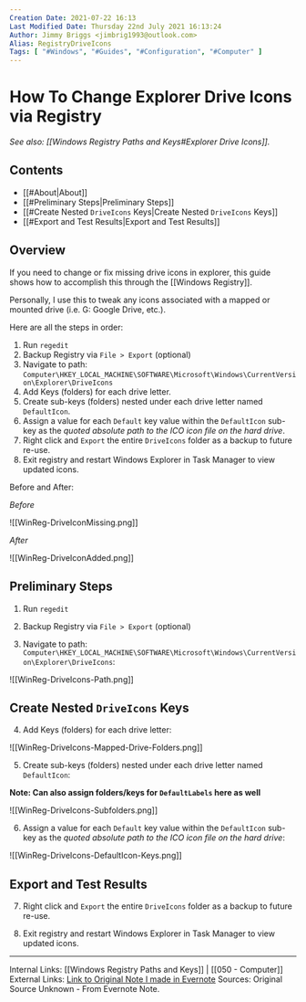 ```yaml
---
Creation Date: 2021-07-22 16:13
Last Modified Date: Thursday 22nd July 2021 16:13:24
Author: Jimmy Briggs <jimbrig1993@outlook.com>
Alias: RegistryDriveIcons
Tags: [ "#Windows", "#Guides", "#Configuration", "#Computer" ]
---
```


# How To Change Explorer Drive Icons via Registry

*See also: [[Windows Registry Paths and Keys#Explorer Drive Icons]].*

## Contents

- [[#About|About]]
- [[#Preliminary Steps|Preliminary Steps]]
- [[#Create Nested `DriveIcons` Keys|Create Nested `DriveIcons` Keys]]
- [[#Export and Test Results|Export and Test Results]]


## Overview

If you need to change or fix missing drive icons in explorer, this guide shows how to accomplish this through the [[Windows Registry]].

Personally, I use this to tweak any icons associated with a mapped or mounted drive (i.e. G: Google Drive, etc.).

Here are all the steps in order:

1.  Run `regedit`
2. Backup Registry via `File > Export` (optional)
3. Navigate to path: `Computer\HKEY_LOCAL_MACHINE\SOFTWARE\Microsoft\Windows\CurrentVersion\Explorer\DriveIcons`
4. Add Keys (folders) for each drive letter.
5. Create sub-keys (folders) nested under each drive letter named `DefaultIcon`.
6. Assign a value for each `Default` key value within the `DefaultIcon` sub-key as the *quoted absolute path to the ICO icon file on the hard drive*.
7.  Right click and `Export` the entire `DriveIcons` folder as a backup to future re-use.
8.  Exit registry and restart Windows Explorer in Task Manager to view updated icons.  

Before and After:

*Before*

![[WinReg-DriveIconMissing.png]]

*After*

![[WinReg-DriveIconAdded.png]]

## Preliminary Steps

1.  Run `regedit`

2. Backup Registry via `File > Export` (optional)

3. Navigate to path: `Computer\HKEY_LOCAL_MACHINE\SOFTWARE\Microsoft\Windows\CurrentVersion\Explorer\DriveIcons`:

![[WinReg-DriveIcons-Path.png]]

## Create Nested `DriveIcons` Keys

4. Add Keys (folders) for each drive letter:

![[WinReg-DriveIcons-Mapped-Drive-Folders.png]]

5. Create sub-keys (folders) nested under each drive letter named `DefaultIcon`:

**Note: Can also assign folders/keys for `DefaultLabels` here as well**

![[WinReg-DriveIcons-Subfolders.png]]

6. Assign a value for each `Default` key value within the `DefaultIcon` sub-key as the *quoted absolute path to the ICO icon file on the hard drive*:

![[WinReg-DriveIcons-DefaultIcon-Keys.png]]

## Export and Test Results

7.  Right click and `Export` the entire `DriveIcons` folder as a backup to future re-use.
    
8.  Exit registry and restart Windows Explorer in Task Manager to view updated icons.  

***

Internal Links: [[Windows Registry Paths and Keys]] | [[050 - Computer]]
External Links: [Link to Original Note I made in Evernote](https://www.evernote.com/shard/s694/nl/215210942/5408768b-06b3-4211-a923-131c595b16c9?title=Changing%20Windows%20Network%20Drive%20Icons%20and%20Labels%20via%20the%20Registry)
Sources: Original Source Unknown - From Evernote Note.



